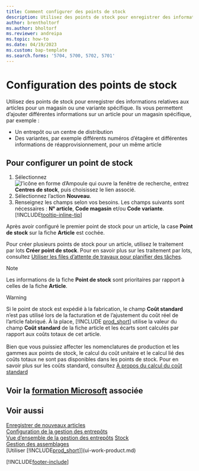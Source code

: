 ```yaml
---
title: Comment configurer des points de stock
description: Utilisez des points de stock pour enregistrer des informations relatives à vos articles pour un magasin ou une variante spécifique.
author: brentholtorf
ms.author: bholtorf
ms.reviewer: andreipa
ms.topic: how-to
ms.date: 04/19/2023
ms.custom: bap-template
ms.search.forms: '5704, 5700, 5702, 5701'
---
```


# <a name="set-up-stockkeeping-units" />Configuration des points de stock

Utilisez des points de stock pour enregistrer des informations relatives aux articles pour un magasin ou une variante spécifique. Ils vous permettent d’ajouter différentes informations sur un article pour un magasin spécifique, par exemple :

* Un entrepôt ou un centre de distribution
* Des variantes, par exemple différents numéros d’étagère et différentes informations de réapprovisionnement, pour un même article  

## <a name="to-set-up-a-stockkeeping-unit" />Pour configurer un point de stock

1. Sélectionnez ![l’icône en forme d’Ampoule qui ouvre la fenêtre de recherche](media/ui-search/search_small.png "Dites-moi ce que vous voulez faire"),  entrez **Centres de stock**, puis choisissez le lien associé.  
2. Sélectionnez l’action **Nouveau**.  
3. Renseignez les champs selon vos besoins. Les champs suivants sont nécessaires : **N° article**, **Code magasin** et/ou **Code variante**. [!INCLUDE[tooltip-inline-tip](includes/tooltip-inline-tip_md.md)]  

Après avoir configuré le premier point de stock pour un article, la case **Point de stock** sur la fiche **Article** est cochée.  

Pour créer plusieurs points de stock pour un article, utilisez le traitement par lots **Créer point de stock**. Pour en savoir plus sur les traitement par lots, consultez [Utiliser les files d’attente de travaux pour planifier des tâches](admin-job-queues-schedule-tasks.md).  

> [!NOTE]  
> Les informations de la fiche **Point de stock** sont prioritaires par rapport à celles de la fiche **Article**.

> [!Warning]
> Si le point de stock est expédié à la fabrication, le champ **Coût standard** n’est pas utilisé lors de la facturation et de l’ajustement du coût réel de l’article fabriqué. À la place, [!INCLUDE [prod_short](includes/prod_short.md)] utilise la valeur du champ **Coût standard** de la fiche article et les écarts sont calculés par rapport aux coûts totaux de cet article.<br><br>
> Bien que vous puissiez affecter les nomenclatures de production et les gammes aux points de stock, le calcul du coût unitaire et le calcul lié des coûts totaux ne sont pas disponibles dans les points de stock. Pour en savoir plus sur les coûts standard, consultez [À propos du calcul du coût standard](finance-about-calculating-standard-cost.md)

## <a name="see-related-microsoft-training" />Voir la [formation Microsoft](/training/modules/control-inventory-multiple-locations/) associée

## <a name="see-also" />Voir aussi

[Enregistrer de nouveaux articles](inventory-how-register-new-items.md)  
[Configuration de la gestion des entrepôts](warehouse-setup-warehouse.md)  
[Vue d’ensemble de la gestion des entrepôts](design-details-warehouse-management.md)
[Stock](inventory-manage-inventory.md)  
[Gestion des assemblages](assembly-assemble-items.md)    
[Utiliser [!INCLUDE[prod_short](includes/prod_short.md)]](ui-work-product.md)  

[!INCLUDE[footer-include](includes/footer-banner.md)]
